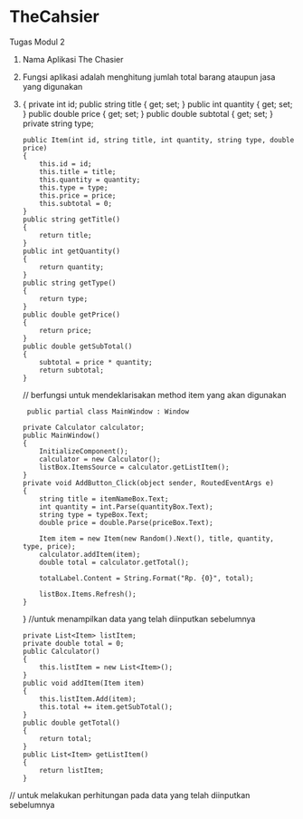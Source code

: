 # TheCahsier
Tugas Modul 2
1.  Nama Aplikasi The Chasier
2.  Fungsi aplikasi adalah menghitung jumlah total barang ataupun jasa yang digunakan
3.  {
        private int id;
        public string title { get; set; }
        public int quantity { get; set; }
        public double price { get; set; }
        public double subtotal { get; set; }
        private string type;

        public Item(int id, string title, int quantity, string type, double price)
        {
            this.id = id;
            this.title = title;
            this.quantity = quantity;
            this.type = type;
            this.price = price;
            this.subtotal = 0;
        }
        public string getTitle()
        {
            return title;
        }
        public int getQuantity()
        {
            return quantity;
        }
        public string getType()
        {
            return type;
        }
        public double getPrice()
        {
            return price;
        }
        public double getSubTotal()
        {
            subtotal = price * quantity;
            return subtotal;
        }  
        
       // berfungsi untuk mendeklarisakan method item yang akan digunakan
        
         public partial class MainWindow : Window
    
        private Calculator calculator;
        public MainWindow()
        {
            InitializeComponent();
            calculator = new Calculator();
            listBox.ItemsSource = calculator.getListItem();
        }
        private void AddButton_Click(object sender, RoutedEventArgs e)
        {
            string title = itemNameBox.Text;
            int quantity = int.Parse(quantityBox.Text);
            string type = typeBox.Text;
            double price = double.Parse(priceBox.Text);

            Item item = new Item(new Random().Next(), title, quantity, type, price);
            calculator.addItem(item);
            double total = calculator.getTotal();

            totalLabel.Content = String.Format("Rp. {0}", total);

            listBox.Items.Refresh();
        }
    }
        //untuk menampilkan data yang telah diinputkan sebelumnya
         
    
        private List<Item> listItem;
        private double total = 0;
        public Calculator()
        {
            this.listItem = new List<Item>();
        }
        public void addItem(Item item)
        {
            this.listItem.Add(item);
            this.total += item.getSubTotal();
        }
        public double getTotal()
        {
            return total;
        }
        public List<Item> getListItem()
        {
            return listItem;
        }
    
 // untuk melakukan perhitungan pada data yang telah diinputkan sebelumnya
        
        
